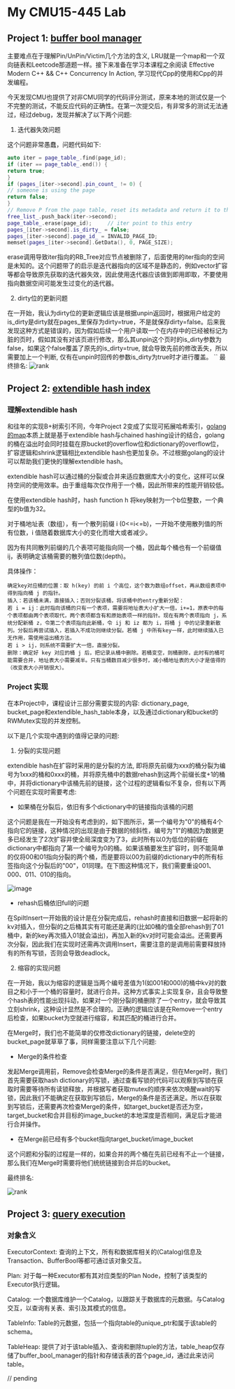 # My CMU15-445 Lab

## Project 1: [buffer bool manager][link1]
[link1]: https://15445.courses.cs.cmu.edu/fall2021/project1/

主要难点在于理解Pin/UnPin/Victim几个方法的含义, LRU就是一个map和一个双向链表和Leetcode那道题一样。接下来准备在学习本课程之余阅读 Effective Modern C++ && C++ Concurrency In Action, 学习现代Cpp的使用和Cpp的并发编程。

今天发现CMU也提供了对非CMU同学的代码评分测试，原来本地的测试仅是一个不完整的测试，不能反应代码的正确性。在第一次提交后，有非常多的测试无法通过，经过debug，发现并解决了以下两个问题:

1. 迭代器失效问题

这个问题非常愚蠢，问题代码如下:
```c++
auto iter = page_table_.find(page_id);
if (iter == page_table_.end()) {
return true;
}
if (pages_[iter->second].pin_count_ != 0) {
// someone is using the page
return false;
}
// Remove P from the page table, reset its metadata and return it to the free list.
free_list_.push_back(iter->second);
page_table_.erase(page_id);     // iter point to this entry
pages_[iter->second].is_dirty_ = false;
pages_[iter->second].page_id_ = INVALID_PAGE_ID;
memset(pages_[iter->second].GetData(), 0, PAGE_SIZE);
```
erase调用导致iter指向的RB_Tree对应节点被删除了，后面使用的iter指向的空间是未知的。这个问题带了的启示是迭代器指向的区域不是静态的，例如vector扩容等都会导致原先获取的迭代器失效，因此使用迭代器应该做到即用即取，不要使用指向数据空间可能发生过变化的迭代器。

2. dirty位的更新问题

在一开始，我认为dirty位的更新逻辑应该是根据unpin返回时，根据用户给定的is_dirty是dirty就在pages_里保存为dirty=true，不是就保存dirty=false。后来我发现这种方式是错误的，因为假如后续一个用户读取一个在内存中的已经被标记为脏的页时，假如其没有对该页进行修改，那么其unpin这个页时的is_dirty参数为false，如果这个false覆盖了原先的is_dirty=true,
就会导致先前的修改丢失，所以需要加上一个判断, 仅有在unpin时回传的参数is_dirty为true时才进行覆盖。
``
最终排名:
![rank](img/p1_1.jpg)


## Project 2: [extendible hash index][link2]

[link2]: https://15445.courses.cs.cmu.edu/fall2021/project2/

### 理解extendible hash

和往年的实现B+树索引不同，今年Project 2变成了实现可拓展哈希索引，[golang的map][link3]本质上就是基于extendible hash与chained hashing设计的结合，golang的桶在溢出时会同时挂载在原bucket的overflow位和dictionary的overflow位，扩容逻辑和shrink逻辑相比extendible hash也更加复杂。不过根据golang的设计可以帮助我们更快的理解extendible hash。

[link3]: https://www.qcrao.com/2019/05/22/dive-into-go-map/

extendible hash可以通过桶的分裂或合并来适应数据库大小的变化，这样可以保持空间的使用效率。由于重组每次仅作用于一个桶，因此所带来的性能开销较低。

在使用extendible hash时，hash function h 将key映射为一个b位整数，一个典型的b值为32。

对于桶地址表（数组），有一个散列前缀 i (0<=i<=b)，一开始不使用散列值的所有位数，i 值随着数据库大小的变化而增大或者减少。

因为有共同散列前缀的几个表项可能指向同一个桶，因此每个桶也有一个前缀值 ij，表明确定该桶需要的散列值位数(depth)。

具体操作：

```
确定key对应桶的位置：取 h(key) 的前 i 个高位，这个数为数组offset，再从数组表项中得到指向桶 j 的指针。
插入：若该桶未满，直接插入；否则分裂该桶，将该桶中的entry重新分配：
若 i = ij：此时指向该桶的只有一个表项，需要将地址表大小扩大一倍，i+=1，原表中的每个表项都由两个表项取代，两个表项都含有和原始表项一样的指针。现在有两个表项指向 j，系统分配新桶 z，令第二个表项指向此新桶，令 ij 和 iz 都为 i，将桶 j 中的记录重新散列。分裂后再尝试插入，若插入不成功则继续分裂。若桶 j 中所有key一样，此时继续插入已无作用，需使用溢出桶方法。
若 i > ij，则系统不需要扩大一倍，直接分裂。
删除：确定好 key 对应的桶 j 后，把记录从桶中删除。若桶变空，则桶删除，此时有的桶可能需要合并，地址表大小需要减半。只有当桶数目减少很多时，减小桶地址表的大小才是值得的（改变表大小开销很大）。
```


### Project 实现

在本Project中，课程设计三部分需要实现的内容: dictionary_page, bucket_page和extendible_hash_table本身，以及通过dictionary和bucket的RWMutex实现的并发控制。

以下是几个实现中遇到的值得记录的问题:

1. 分裂的实现问题

extendible hash在扩容时采用的是分裂的方法, 即将原先前缀为xxx的桶分裂为编号为1xxx的桶和0xxx的桶，并将原先桶中的数据rehash到这两个前缀长度+1的桶中，并将dictionary中该桶先前的链接，这个过程的逻辑看似不复杂，但有以下两个问题在实现时需要考虑:

- 如果桶在分裂后，依旧有多个dictionary中的链接指向该桶的问题

这个问题是我在一开始没有考虑到的，如下图所示，第一个编号为"0"的桶有4个指向它的链接，这种情况的出现是由于数据的倾斜性，编号为"1"的桶因为数据更多已经发生了2次扩容并使全局深度变为了3，此时所有以0为低位的前缀在dictionary中都指向了第一个编号为0的桶。如果该桶要发生扩容时，则不能简单的仅将00和01指向分裂的两个桶，而是要将以00为前缀的dictionary中的所有标签指向这个分裂后的"00"，01同理。在下图这种情况下，我们需要重设001、000、011、010的指向。

![image](img/p2_1.png)

- rehash后桶依旧full的问题

在SpiltInsert一开始我的设计是在分裂完成后，rehash时直接和旧数据一起将新的kv对插入，但分裂的之后桶其实有可能还是满的(比如0桶的值全部rehash到了01桶中，新的key再次插入01就会溢出)，再加入新的kv对时可能会溢出。还需要再次分裂，因此我们在实现时还需再次调用Insert，需要注意的是调用前需要释放持有的所有写锁，否则会导致deadlock。

2. 缩容的实现问题

在一开始，我以为缩容的逻辑是当两个编号差值为1(如001和000)的桶中kv对的数目之和小于一个桶的容量时，就进行合并。这种方式事实上实现复杂，且会导致整个hash表的性能出现抖动，如果对一个刚分裂的桶删除了一个entry，就会导致其立刻shrink，这种设计显然是不合理的。正确的逻辑应该是在Remove一个entry后检查，如果bucket为空就进行缩容，和其匹配的桶进行合并。

在Merge时，我们也不能简单的仅修改dictionary的链接，delete空的bucket_page就草草了事，同样需要注意以下几个问题:

- Merge的条件检查

发起Merge调用前，Remove会检查Merge的条件是否满足，但在Merge时，我们首先需要获取hash dictionary的写锁，通过查看写锁的代码可以观察到写锁在获取时需要等待所有读锁释放，并根据写者获取mutex的顺序来依次唤醒wait的写锁，因此我们不能确定在获取到写锁后，Merge的条件是否还满足。所以在获取到写锁后，还需要再次检查Merge的条件，如target_bucket是否还为空，target_bucket和合并目标的image_bucket的本地深度是否相同，满足后才能进行合并操作。

- 在Merge前已经有多个bucket指向target_bucket/image_bucket

这个问题和分裂的过程是一样的，如果合并的两个桶在先前已经有不止一个链接，那么我们在Merge时需要将他们统统链接到合并后的bucket。

最终排名:

![rank](img/p2_2.jpg)

## Project 3: [query execution][link3]

[link3]: https://15445.courses.cs.cmu.edu/fall2021/project3/

### 对象含义

ExecutorContext: 查询的上下文，所有和数据库相关的(Catalog)信息及Transaction、BufferBool等都可通过该对象交互。

Plan: 对于每一种Executor都有其对应类型的Plan Node，控制了该类型的Executor执行逻辑。

Catalog: 一个数据库维护一个Catalog，以跟踪关于数据库的元数据。与Catalog交互，以查询有关表、索引及其模式的信息。

TableInfo: Table的元数据，包括一个指向table的unique_ptr和属于该table的schema。

TableHeap: 提供了对于该table插入、查询和删除tuple的方法，table_heap仅存储了buffer_bool_manager的指针和存储该表的首个page_id，通过此来访问table。

// pending

